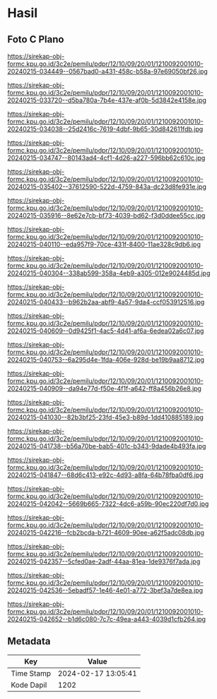 # Hasil

## Foto C Plano

https://sirekap-obj-formc.kpu.go.id/3c2e/pemilu/pdpr/12/10/09/20/01/1210092001010-20240215-034449--0567bad0-a431-458c-b58a-97e69050bf26.jpg

https://sirekap-obj-formc.kpu.go.id/3c2e/pemilu/pdpr/12/10/09/20/01/1210092001010-20240215-033720--d5ba780a-7b4e-437e-af0b-5d3842e4158e.jpg

https://sirekap-obj-formc.kpu.go.id/3c2e/pemilu/pdpr/12/10/09/20/01/1210092001010-20240215-034038--25d2416c-7619-4dbf-9b65-30d842611fdb.jpg

https://sirekap-obj-formc.kpu.go.id/3c2e/pemilu/pdpr/12/10/09/20/01/1210092001010-20240215-034747--80143ad4-4cf1-4d26-a227-596bb62c610c.jpg

https://sirekap-obj-formc.kpu.go.id/3c2e/pemilu/pdpr/12/10/09/20/01/1210092001010-20240215-035402--37612590-522d-4759-843a-dc23d8fe931e.jpg

https://sirekap-obj-formc.kpu.go.id/3c2e/pemilu/pdpr/12/10/09/20/01/1210092001010-20240215-035916--8e62e7cb-bf73-4039-bd62-f3d0ddee55cc.jpg

https://sirekap-obj-formc.kpu.go.id/3c2e/pemilu/pdpr/12/10/09/20/01/1210092001010-20240215-040110--eda957f9-70ce-431f-8400-11ae328c9db6.jpg

https://sirekap-obj-formc.kpu.go.id/3c2e/pemilu/pdpr/12/10/09/20/01/1210092001010-20240215-040304--338ab599-358a-4eb9-a305-012e9024485d.jpg

https://sirekap-obj-formc.kpu.go.id/3c2e/pemilu/pdpr/12/10/09/20/01/1210092001010-20240215-040433--b962b2aa-abf9-4a57-9da4-ccf053912516.jpg

https://sirekap-obj-formc.kpu.go.id/3c2e/pemilu/pdpr/12/10/09/20/01/1210092001010-20240215-040609--0d9425f1-4ac5-4d41-af6a-6edea02a6c07.jpg

https://sirekap-obj-formc.kpu.go.id/3c2e/pemilu/pdpr/12/10/09/20/01/1210092001010-20240215-040753--6a295d4e-1fda-406e-928d-be19b9aa8712.jpg

https://sirekap-obj-formc.kpu.go.id/3c2e/pemilu/pdpr/12/10/09/20/01/1210092001010-20240215-040909--da94e77d-f50e-4f1f-a642-ff8a456b26e8.jpg

https://sirekap-obj-formc.kpu.go.id/3c2e/pemilu/pdpr/12/10/09/20/01/1210092001010-20240215-041030--82b3bf25-23fd-45e3-b89d-1dd410885189.jpg

https://sirekap-obj-formc.kpu.go.id/3c2e/pemilu/pdpr/12/10/09/20/01/1210092001010-20240215-041738--b56a70be-bab5-401c-b343-9dade4b493fa.jpg

https://sirekap-obj-formc.kpu.go.id/3c2e/pemilu/pdpr/12/10/09/20/01/1210092001010-20240215-041847--68d6c413-e92c-4d93-a8fa-64b78fba0df6.jpg

https://sirekap-obj-formc.kpu.go.id/3c2e/pemilu/pdpr/12/10/09/20/01/1210092001010-20240215-042042--5669b665-7322-4dc6-a59b-90ec220df7d0.jpg

https://sirekap-obj-formc.kpu.go.id/3c2e/pemilu/pdpr/12/10/09/20/01/1210092001010-20240215-042216--fcb2bcda-b721-4609-90ee-a62f5adc08db.jpg

https://sirekap-obj-formc.kpu.go.id/3c2e/pemilu/pdpr/12/10/09/20/01/1210092001010-20240215-042357--5cfed0ae-2adf-44aa-81ea-1de9376f7ada.jpg

https://sirekap-obj-formc.kpu.go.id/3c2e/pemilu/pdpr/12/10/09/20/01/1210092001010-20240215-042536--5ebadf57-1e46-4e01-a772-3bef3a7de8ea.jpg

https://sirekap-obj-formc.kpu.go.id/3c2e/pemilu/pdpr/12/10/09/20/01/1210092001010-20240215-042652--b1d6c080-7c7c-49ea-a443-4039d1cfb264.jpg


## Metadata

| Key        | Value               |
| ---------- | ------------------- |
| Time Stamp | 2024-02-17 13:05:41 |
| Kode Dapil | 1202                |




